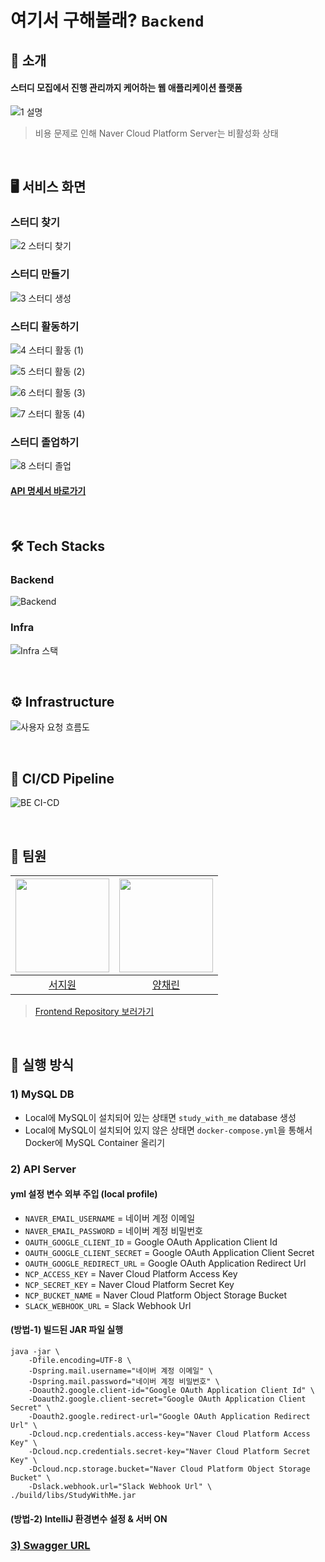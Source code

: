 # 여기서 구해볼래? `Backend`

## 🌙 소개
#### 스터디 모집에서 진행 관리까지 케어하는 웹 애플리케이션 플랫폼

![1  설명](https://github.com/kgu-capstone/study-with-me-be/assets/51479381/dede40ea-94be-4577-9674-d3e35b7cb6c0)

> 비용 문제로 인해 Naver Cloud Platform Server는 비활성화 상태

<br>

## 🖥 서비스 화면
### 스터디 찾기

![2  스터디 찾기](https://github.com/kgu-capstone/study-with-me-be/assets/51479381/11c38c25-1dda-45ae-8239-67f5cf5894f3)

### 스터디 만들기

![3  스터디 생성](https://github.com/kgu-capstone/study-with-me-be/assets/51479381/e19da0b7-c882-4401-9c15-06db9af517ab)

### 스터디 활동하기

![4  스터디 활동 (1)](https://github.com/kgu-capstone/study-with-me-be/assets/51479381/9b854301-c1b3-4151-abcf-0deccd7ec8e9)

![5  스터디 활동 (2)](https://github.com/kgu-capstone/study-with-me-be/assets/51479381/f44447cb-0d0a-4ec1-afe3-2f9064f5c53c)

![6  스터디 활동 (3)](https://github.com/kgu-capstone/study-with-me-be/assets/51479381/b586a8b8-6332-4077-ab5a-1f5f043fbcc9)

![7  스터디 활동 (4)](https://github.com/kgu-capstone/study-with-me-be/assets/51479381/3c8a2502-6192-4dc4-8e64-31201769998c)

### 스터디 졸업하기

![8  스터디 졸업](https://github.com/kgu-capstone/study-with-me-be/assets/51479381/1e9527a1-d2a0-422b-90ff-d75322f1370e)


#### [API 명세서 바로가기](https://sjiwon.notion.site/API-Docs-f2c3261488a24c56bf39f7cb6da23326?pvs=4)

<br>

## 🛠 Tech Stacks
### Backend

![Backend](https://github.com/sjiwon/study-with-me-be/assets/51479381/8f017410-e803-4751-a3fe-4f1d026f04d4)

### Infra


![Infra 스택](https://github.com/kgu-capstone/study-with-me-be/assets/51479381/cc23b8e5-efe8-4955-91cd-21a4e533c593)

<br>

## ⚙️ Infrastructure

![사용자 요청 흐름도](https://github.com/kgu-capstone/study-with-me-be/assets/51479381/2c1c90bb-7538-45b0-bc2e-04c8f48e497c)

<br>

## 🔀 CI/CD Pipeline

![BE CI-CD](https://github.com/kgu-capstone/study-with-me-be/assets/51479381/b8ef0c56-3d43-4767-8b9e-7bf78d6b06e7)

<br>

## 👥 팀원
|<img width="150px" src="https://avatars.githubusercontent.com/u/51479381?v=4"/>|<img width="150px" src="https://avatars.githubusercontent.com/u/109421279?v=4"/>|
|:---:|:---:|
|[서지원](https://github.com/sjiwon)|[양채린](https://github.com/chaeeerish)|

> [Frontend Repository 보러가기](https://github.com/kgu-capstone/study-with-me-fe)

<br>

## 🚩 실행 방식
### 1) MySQL DB

- Local에 MySQL이 설치되어 있는 상태면 `study_with_me` database 생성
- Local에 MySQL이 설치되어 있지 않은 상태면 `docker-compose.yml`을 통해서 Docker에 MySQL Container 올리기

### 2) API Server
#### yml 설정 변수 외부 주입 (local profile)
- `NAVER_EMAIL_USERNAME` = 네이버 계정 이메일
- `NAVER_EMAIL_PASSWORD` = 네이버 계정 비밀번호
- `OAUTH_GOOGLE_CLIENT_ID` = Google OAuth Application Client Id
- `OAUTH_GOOGLE_CLIENT_SECRET` = Google OAuth Application Client Secret
- `OAUTH_GOOGLE_REDIRECT_URL` = Google OAuth Application Redirect Url
- `NCP_ACCESS_KEY` = Naver Cloud Platform Access Key
- `NCP_SECRET_KEY` = Naver Cloud Platform Secret Key
- `NCP_BUCKET_NAME` = Naver Cloud Platform Object Storage Bucket
- `SLACK_WEBHOOK_URL` = Slack Webhook Url

#### (방법-1) 빌드된 JAR 파일 실행
```shell
java -jar \
    -Dfile.encoding=UTF-8 \
    -Dspring.mail.username="네이버 계정 이메일" \
    -Dspring.mail.password="네이버 계정 비밀번호" \
    -Doauth2.google.client-id="Google OAuth Application Client Id" \
    -Doauth2.google.client-secret="Google OAuth Application Client Secret" \
    -Doauth2.google.redirect-url="Google OAuth Application Redirect Url" \
    -Dcloud.ncp.credentials.access-key="Naver Cloud Platform Access Key" \
    -Dcloud.ncp.credentials.secret-key="Naver Cloud Platform Secret Key" \
    -Dcloud.ncp.storage.bucket="Naver Cloud Platform Object Storage Bucket" \
    -Dslack.webhook.url="Slack Webhook Url" \
./build/libs/StudyWithMe.jar
```

#### (방법-2) IntelliJ 환경변수 설정 & 서버 ON

### [3) Swagger URL](http://localhost:8080/swagger-ui.html)
